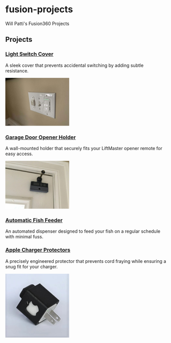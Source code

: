 # fusion-projects

Will Patti's Fusion360 Projects

## Projects

### [Light Switch Cover](projects/light-switch-cover/README.md)
A sleek cover that prevents accidental switching by adding subtle resistance. 

<img src="projects/light-switch-cover/docs/cover-on-switch.jpg" alt="Light Switch Cover" width="200"/> 


### [Garage Door Opener Holder](projects/garage-door-opener-holder/README.md)
A wall-mounted holder that securely fits your LiftMaster opener remote for easy access.  

<img src="projects/garage-door-opener-holder/docs/holder-on-door.jpg" alt="Garage Door Opener Holder" width="200"/>

### [Automatic Fish Feeder](projects/fish-feeder/README.md)
An automated dispenser designed to feed your fish on a regular schedule with minimal fuss.  

### [Apple Charger Protectors](projects/charger-protector/README.md)
A precisely engineered protector that prevents cord fraying while ensuring a snug fit for your charger. 
 
<img src="projects/charger-protector/docs/protector.jpg" alt="Apple Charger Protectors" width="200"/>
